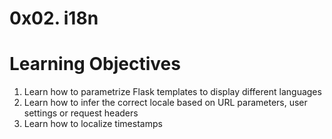 # 0x02. i18n
# Learning Objectives

   1. Learn how to parametrize Flask templates to display different languages
   2. Learn how to infer the correct locale based on URL parameters, user settings or request headers
   3. Learn how to localize timestamps

